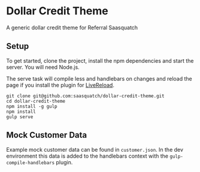 Dollar Credit Theme
==============

A generic dollar credit theme for Referral Saasquatch


Setup
-----

To get started, clone the project, install the npm dependencies and start the server. You will need Node.js.

The serve task will compile less and handlebars on changes and reload the page if you install the plugin for  [LiveReload](http://livereload.com/).

```
git clone git@github.com:saasquatch/dollar-credit-theme.git
cd dollar-credit-theme
npm install -g gulp
npm install
gulp serve
```

Mock Customer Data
------------------

Example mock customer data can be found in `customer.json`.  In the dev environment this data is added to the handlebars context with the `gulp-compile-handlebars` plugin.
